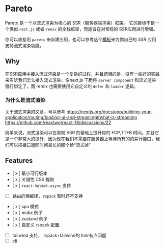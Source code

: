 # Pareto

Pareto 是一个以流式渲染为核心的 SSR（服务器端渲染）框架。 它的目标不是一个类似 `next.js` 或者 `remix` 的全栈框架，而是旨在对常规的 SSR应用进行增强。

你可以直接用 `pareto` 来新建应用，也可以参考这个[模板](./examples/base/)来为你自己的 SSR 应用支持流式渲染功能。

## Why

在SSR应用中接入流式渲染是一个复杂的过程，并且遗憾的是，没有一些好的实践来告诉我们怎么接入流式渲染。像next.js 干脆将 `server component` 和流式渲染强行绑定了，而 remix 也需要使用它自定义的 `defer` 和 `loader` 逻辑。

### 为什么是流式渲染

关于流式渲染的文章，可以参考 <https://nextjs.org/docs/app/building-your-application/routing/loading-ui-and-streaming#what-is-streaming> <https://github.com/reactwg/react-18/discussions/22>

简单来说，流式渲染可以在常规 SSR 的基础上提升你的 FCP,TTFB 时间。并且它是一个非常大的提升，因为现在我们不需要在服务器上等待所有的的并行接口，我们可以把接口返回时间最长的那个给“流式掉“

## Features

- [ x ] 最小可行版本
- [ x ] 关键性 CSS 提取
- [ x ] `react-helmet-async` 支持
- [ ] 路由的懒编译，`rspack` 暂时还不支持
- [ x ] spa 模式
- [ x ] mobx 例子
- [ x ] zustand 例子
- [ x ] 自定义 rspack 配置
- [ ] tailwind 支持， rspack+tailwind的 hmr有点问题
- [ ] cli
